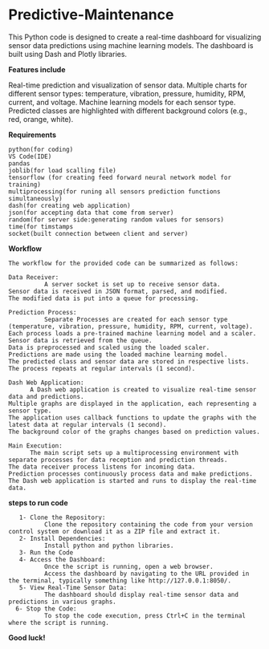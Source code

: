 # Predictive-Maintenance

This Python code is designed to create a real-time dashboard for visualizing sensor data predictions using machine learning models.
The dashboard is built using Dash and Plotly libraries.

**Features include**

   Real-time prediction and visualization of sensor data.
   Multiple charts for different sensor types: temperature, vibration, pressure, humidity, RPM, current, and voltage.
   Machine learning models for each sensor type.
   Predicted classes are highlighted with different background colors (e.g., red, orange, white).

**Requirements**   

    python(for coding) 
    VS Code(IDE)
    pandas 
    joblib(for load scalling file) 
    tensorflow (for creating feed forward neural network model for training) 
    multiprocessing(for runing all sensors prediction functions simultaneously)
    dash(for creating web application)
    json(for accepting data that come from server)
    random(for server side:generating random values for sensors)
    time(for timstamps
    socket(built connection between client and server)

**Workflow**

    The workflow for the provided code can be summarized as follows:

    Data Receiver:
              A server socket is set up to receive sensor data.
    Sensor data is received in JSON format, parsed, and modified.
    The modified data is put into a queue for processing.
              
    Prediction Process:
              Separate Processes are created for each sensor type (temperature, vibration, pressure, humidity, RPM, current, voltage).
    Each process loads a pre-trained machine learning model and a scaler.
    Sensor data is retrieved from the queue.
    Data is preprocessed and scaled using the loaded scaler.
    Predictions are made using the loaded machine learning model.
    The predicted class and sensor data are stored in respective lists.
    The process repeats at regular intervals (1 second).
    
    Dash Web Application:
          A Dash web application is created to visualize real-time sensor data and predictions.
    Multiple graphs are displayed in the application, each representing a sensor type.
    The application uses callback functions to update the graphs with the latest data at regular intervals (1 second).
    The background color of the graphs changes based on prediction values.

    Main Execution:
          The main script sets up a multiprocessing environment with separate processes for data reception and prediction threads.
    The data receiver process listens for incoming data.
    Prediction processes continuously process data and make predictions.
    The Dash web application is started and runs to display the real-time data.

   **steps to run code**

       1- Clone the Repository:
              Clone the repository containing the code from your version control system or download it as a ZIP file and extract it.
       2- Install Dependencies:
              Install python and python libraries.
       3- Run the Code
       4- Access the Dashboard:
              Once the script is running, open a web browser.
              Access the dashboard by navigating to the URL provided in the terminal, typically something like http://127.0.0.1:8050/.
       5- View Real-Time Sensor Data:
              The dashboard should display real-time sensor data and predictions in various graphs.
      6- Stop the Code:
              To stop the code execution, press Ctrl+C in the terminal where the script is running.

  **Good luck!**
